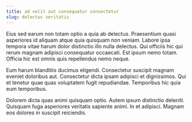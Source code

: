 ```yaml
---
title: ad velit aut consequatur consectetur
slug: delectus veritatis
---
```


Eius sed earum non totam optio a quia ab delectus. Praesentium quasi asperiores id aliquam atque quia quisquam non veniam. Labore ipsa tempora vitae harum dolor distinctio illo nulla delectus. Qui officiis hic qui rerum magnam adipisci consequatur occaecati. Est ipsum nemo totam. Officia hic est omnis quis repellendus nemo neque.

Eum harum blanditiis ducimus eligendi. Consectetur suscipit magnam eveniet doloribus aut. Consectetur dicta ipsam adipisci et dignissimos. Qui et tenetur quae quas voluptatem fugit repudiandae. Temporibus hic quia eum temporibus.

Dolorem dicta quas animi quisquam optio. Autem ipsum distinctio deleniti. Quisquam fuga asperiores veritatis sapiente animi. In et adipisci. Magnam eos dolores in suscipit reiciendis.
